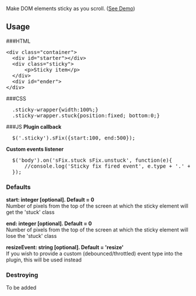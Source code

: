 Make DOM elements sticky as you scroll. ([See Demo](http://nijk.github.com/jQuery-sFix/))

## Usage

###HTML
<pre>&lt;div class="container">
  &lt;div id="starter">&lt;/div>
  &lt;div class="sticky">
      &lt;p>Sticky item&lt;/p>
  &lt;/div>
  &lt;div id="ender"></div>
&lt;/div>
</pre>

###CSS
<pre>
  .sticky-wrapper{width:100%;}
  .sticky-wrapper.stuck{position:fixed; bottom:0;}
</pre>

###JS
**Plugin callback**</br>
<pre>
  $('.sticky').sFix({start:100, end:500});
</pre>

**Custom events listener**</br>
<pre>
  $('body').on('sFix.stuck sFix.unstuck', function(e){
      //console.log('Sticky fix fired event', e.type + '.' + e.namespace);
  });
</pre>

### Defaults
**start: integer [optional]. Default = 0**<br>
Number of pixels from the top of the screen at which the sticky element will get the 'stuck' class

**end: integer [optional]. Default = 0**<br>
Number of pixels from the top of the screen at which the sticky element will lose the 'stuck' class

**resizeEvent: string [optional]. Default = 'resize'**<br>
If you wish to provide a custom (debounced/throttled) event type into the plugin, this will be used instead


### Destroying
To be added